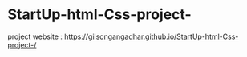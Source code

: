 # StartUp-html-Css-project-

project website : https://gilsongangadhar.github.io/StartUp-html-Css-project-/

